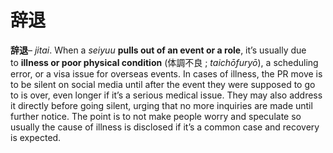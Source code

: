 # 辞退

**辞退**– _jitai_. When a _seiyuu_ **pulls out of an event or a role**, it’s usually due to **illness or poor physical condition** (体調不良 ; _taichōfuryō_), a scheduling error, or a visa issue for overseas events. In cases of illness, the PR move is to be silent on social media until after the event they were supposed to go to is over, even longer if it’s a serious medical issue. They may also address it directly before going silent, urging that no more inquiries are made until further notice. The point is to not make people worry and speculate so usually the cause of illness is disclosed if it’s a common case and recovery is expected.
